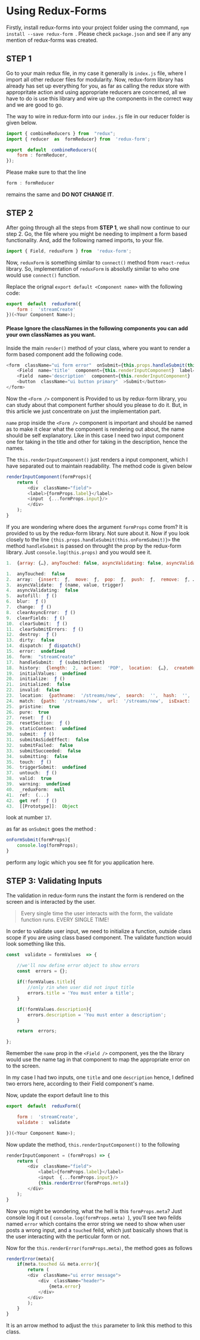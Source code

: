 # Using Redux-Forms

Firstly, install redux-forms into your project folder using the command, 
```npm install --save redux-form ```. Please check ```package.json``` and see if any any mention of redux-forms was created. 

## STEP 1

Go to your main redux file, in my case it generally is ```index.js``` file, where I import all other reducer files for modularity. Now, redux-form library has already has set up everything for you, as far as calling the redux store with appropritate action and using appropriate reducers are concerned, all we have to do is use this library and wire up the components in the correct way and we are good to go. 

The way to wire in redux-form into our ```index.js``` file in our reducer folder is given below.

```javascript
import { combineReducers } from  "redux";
import { reducer  as  formReducer} from  'redux-form';

export  default  combineReducers({
	form : formReducer,
});
```
Please make sure to that the line 
```javascript 
form : formReducer
```
remains the same and **DO NOT CHANGE IT**.

## STEP 2

After going through all the steps from **STEP 1**, we shall now continue to our step 2. 
Go, the file where you might be needing to implment a form based functionality. And, add the following named imports, to your file.
```javascript
import { Field, reduxForm } from  'redux-form';
```
Now, ```reduxForm``` is something similar to ```connect()``` method from ```react-redux``` library. So, implementation of ```reduxForm``` is absolutly similar to who one would use ```connect()``` function. 

Replace the orignal ```export default <Component name>``` with the following code:
```javascript
export  default  reduxForm({
	form :  'streamCreate'
})(<Your Component Name>);
```
#### Please Ignore the classNames in the following components you can add your own classNames as you want.

Inside the main ```render()``` method of your class, where you want to render a form based component add the following code.
```javascript
<form  className="ui form error"  onSubmit={this.props.handleSubmit(this.onFormSubmit)}>
	<Field  name='title'  component={this.renderInputComponent}  label='Enter Title'/>
	<Field  name='description'  component={this.renderInputComponent}  label ='Enter Description'/>
	<button  className="ui button primary"  >Submit</button>
</form>
```
Now the ```<Form />``` component is Provided to us by redux-form library, you can study about that component further should you please to do it. But, in this article we just concentrate on just the implementation part. 

```name``` prop inside the ```<Form />``` component is important and should be named as to make it clear what the component is rendering out about, the name should be self explanatory. Like in this case I need two input component one for taking in the title and other for taking in the description, hence the names. 

The ```this.renderInputComponent()``` just renders a input component, which I have separated out to maintain readability. 
The method code is given below 
```javascript
renderInputComponent(formProps){
	return (
		<div  className="field">
		<label>{formProps.label}</label>
		<input  {...formProps.input}/>
		</div>
	);
}
```
If you are wondering where does the argument ```formProps``` come from? It is provided to us by the redux-form library. Not sure about it. 
Now if you look closely to the line ```{this.props.handleSubmit(this.onFormSubmit)}>``` the method ```handleSubmit``` is passed on throught the prop by the redux-form library. Just ```console.log(this.props)``` and you would see it. 
```javascript
1.  {array: {…}, anyTouched: false, asyncValidating: false, asyncValidate: ƒ, blur: ƒ, …}

1.  anyTouched:  false
2.  array:  {insert:  ƒ,  move:  ƒ,  pop:  ƒ,  push:  ƒ,  remove:  ƒ, …}
3.  asyncValidate:  ƒ (name, value, trigger)
4.  asyncValidating:  false
5.  autofill:  ƒ ()
6.  blur:  ƒ ()
7.  change:  ƒ ()
8.  clearAsyncError:  ƒ ()
9.  clearFields:  ƒ ()
10.  clearSubmit:  ƒ ()
11.  clearSubmitErrors:  ƒ ()
12.  destroy:  ƒ ()
13.  dirty:  false
14.  dispatch:  ƒ dispatch()
15.  error:  undefined
16.  form:  "streamCreate"
17.  handleSubmit:  ƒ (submitOrEvent)
18.  history:  {length:  2,  action:  'POP',  location:  {…},  createHref:  ƒ,  push:  ƒ, …}
19.  initialValues:  undefined
20.  initialize:  ƒ ()
21.  initialized:  false
22.  invalid:  false
23.  location:  {pathname:  '/streams/new',  search:  '',  hash:  '',  state:  undefined}
24.  match:  {path:  '/streams/new',  url:  '/streams/new',  isExact:  true,  params:  {…}}
25.  pristine:  true
26.  pure:  true
27.  reset:  ƒ ()
28.  resetSection:  ƒ ()
29.  staticContext:  undefined
30.  submit:  ƒ ()
31.  submitAsSideEffect:  false
32.  submitFailed:  false
33.  submitSucceeded:  false
34.  submitting:  false
35.  touch:  ƒ ()
36.  triggerSubmit:  undefined
37.  untouch:  ƒ ()
38.  valid:  true
39.  warning:  undefined
40.  _reduxForm:  null
41.  ref:  (...)
42.  get ref:  ƒ ()
43.  [[Prototype]]:  Object
```
look at number ```17```. 

as far as ```onSubmit``` goes the method : 
```javascript
onFormSubmit(formProps){
	console.log(formProps);
}
```
perform any logic which you see fit for you application here. 
## STEP 3: Validating Inputs

The validation in redux-form runs the instant the form is rendered on the screen and is interacted by the user. 
>Every single time the user interacts with the form, the validate function runs. EVERY SINGLE TIME!

In order to validate user input, we need to initialize a function, outside class scope if you are using class based component. The validate function would look something like this.
```javascript
const  validate = formValues  => {

	//we'll now define error object to show errors
	const  errors = {};
	
	if(!formValues.title){
		//only rin when user did not input title
		errors.title = 'You must enter a title';
	}

	if(!formValues.description){
		errors.description = 'You must enter a description';
	}

	return  errors;

};
```
Remember the ```name``` prop in the ```<Field />``` component, yes the the library would use the name tag in that component to map the appropriate error on to the screen.

In my case I had two inputs, one ```title``` and one ```description``` hence, I defined two errors here, according to their Field component's name. 

Now, update the export default line to this
```javascript
export  default  reduxForm({

	form :  'streamCreate',
	validate :  validate

})(<Your Component Name>);
```
Now update the method, ```this.renderInputComponent()``` to the following

```javascript
renderInputComponent = (formProps) => {
	return (
		<div  className="field">
			<label>{formProps.label}</label>
			<input  {...formProps.input}/>
			{this.renderError(formProps.meta)}
		</div>
	);
}
```
Now you might be wondering, what the hell is this ```formProps.meta```? Just console log it out ( ```console.log(formProps.meta) ```), you'll see two feilds named ```error``` which contains the error string we need to show when user posts a wrong input, and a ```touched``` feild, which just basically shows that is the user interacting with the perticular form or not. 

Now for the ```this.renderError(formProps.meta)```, the method goes as follows 
```javascript
renderError(meta){
	if(meta.touched && meta.error){
		return (
		<div  className="ui error message">
			<div  className="header">
				{meta.error}
			</div>
		</div>
		);
	}
}
```
It is an arrow method to adjust the ```this``` parameter to link this method to this class. 
